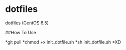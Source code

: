dotfiles
========

dotfiles (CentOS 6.5)

##How To Use

*git pull
*chmod +x init_dotfile.sh
*sh init_dotfile.sh
*XD
